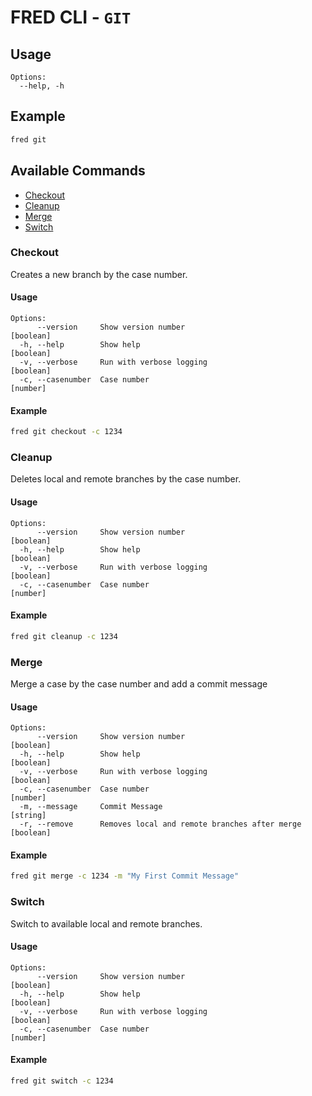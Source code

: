 # FRED CLI - `GIT` 


## Usage

```
Options:
  --help, -h 
```

## Example

```sh
fred git
```

## Available Commands

- [Checkout](#checkout)
- [Cleanup](#cleanup)
- [Merge](#merge)
- [Switch](#switch)

### Checkout

Creates a new branch by the case number.

#### Usage

```
Options:
      --version     Show version number                                [boolean]
  -h, --help        Show help                                          [boolean]
  -v, --verbose     Run with verbose logging                           [boolean]
  -c, --casenumber  Case number                                         [number]
```

#### Example

```sh
fred git checkout -c 1234
```

### Cleanup

Deletes local and remote branches by the case number.

#### Usage

```
Options:
      --version     Show version number                                [boolean]
  -h, --help        Show help                                          [boolean]
  -v, --verbose     Run with verbose logging                           [boolean]
  -c, --casenumber  Case number                                         [number]
```

#### Example

```sh
fred git cleanup -c 1234
```

### Merge

Merge a case by the case number and add a commit message

#### Usage

```
Options:
      --version     Show version number                                [boolean]
  -h, --help        Show help                                          [boolean]
  -v, --verbose     Run with verbose logging                           [boolean]
  -c, --casenumber  Case number                                         [number]
  -m, --message     Commit Message                                      [string]
  -r, --remove      Removes local and remote branches after merge      [boolean]
```

#### Example

```sh
fred git merge -c 1234 -m "My First Commit Message"
```

### Switch
Switch to available local and remote branches.

#### Usage

```
Options:
      --version     Show version number                                [boolean]
  -h, --help        Show help                                          [boolean]
  -v, --verbose     Run with verbose logging                           [boolean]
  -c, --casenumber  Case number                                         [number]
```

#### Example

```sh
fred git switch -c 1234
```
